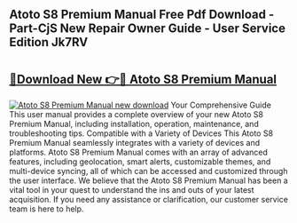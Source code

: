 ## Atoto S8 Premium Manual Free Pdf Download - Part-CjS New Repair Owner Guide - User Service Edition Jk7RV

# <h2><a href="http://bc43686.oget.top/?id=Atoto+S8+Premium+Manual">🔗Download New 👉🔴 Atoto S8 Premium Manual</a></h2>

[![Atoto S8 Premium Manual new download](https://i.imgur.com/5g1atiW.png)](http://bc43686.oget.top/?id=Atoto+S8+Premium+Manual)
Your Comprehensive Guide This user manual provides a complete overview of your new Atoto S8 Premium Manual, including installation, operation, maintenance, and troubleshooting tips. Compatible with a Variety of Devices This Atoto S8 Premium Manual seamlessly integrates with a variety of devices and platforms. Atoto S8 Premium Manual comes with an array of advanced features, including geolocation, smart alerts, customizable themes, and multi-device syncing, all of which can be accessed and customized through the user interface. We believe that the Atoto S8 Premium Manual has been a vital tool in your quest to understand the ins and outs of your latest acquisition. If you need any assistance or clarification, our customer service team is here to help.
